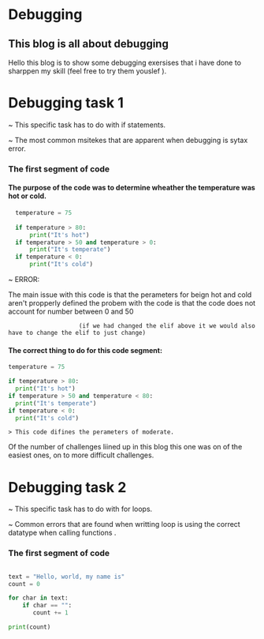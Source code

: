 # Debugging 
<h2 style= "color:red, blod">
  This blog is all about debugging 
</h2>

 Hello this blog is to show some debugging exersises that i have done to sharppen my skill (feel free to try them youslef ).
  
# Debugging task 1 

  ~ This specific task has to do with if statements.
  
  ~ The most common msitekes that are apparent when debugging is sytax error. 
<h3>
  The first segment of code 
</h3>

<h4>
  The purpose of the code was to determine wheather the temperature was hot or cold. 
</h4>

```python
  temperature = 75
  
  if temperature > 80:
      print("It's hot")
  if temperature > 50 and temperature > 0:
      print("It's temperate")
  if temperature < 0:
      print("It's cold")
```
~ ERROR:

The main issue with this code is that the perameters for beign hot and cold aren't propperly defined 
the probem with the code is that the code does not account for number between 0 and 50 
 
						(if we had changed the elif above it we would also have to change the elif to just change)


<h4>
  The correct thing to do for this code segment:
</h4>



```python
temperature = 75

if temperature > 80:
  print("It's hot")
if temperature > 50 and temperature < 80:
  print("It's temperate")
if temperature < 0:
  print("It's cold")
```

	> This code difines the perameters of moderate.

Of the number of challenges liined up in this blog this one was on of the easiest ones, on to more difficult challenges.

# Debugging task 2 

  ~ This specific task has to do with for loops.
  
  ~ Common errors that are found when writting loop is using the correct datatype when calling functions . 
<h3>
  The first segment of code 
</h3>


```python

text = "Hello, world, my name is"
count = 0

for char in text:
    if char == "":
       count += 1

print(count)

```

